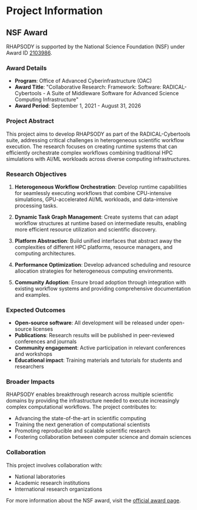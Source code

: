 # Project Information

## NSF Award

RHAPSODY is supported by the National Science Foundation (NSF) under Award ID [2103986](https://www.nsf.gov/awardsearch/showAward?AWD_ID=2103986).

### Award Details

- **Program**: Office of Advanced Cyberinfrastructure (OAC)
- **Award Title**: "Collaborative Research: Framework: Software: RADICAL-Cybertools - A Suite of Middleware Software for Advanced Science Computing Infrastructure"
- **Award Period**: September 1, 2021 - August 31, 2026

### Project Abstract

This project aims to develop RHAPSODY as part of the RADICAL-Cybertools suite, addressing critical challenges in heterogeneous scientific workflow execution. The research focuses on creating runtime systems that can efficiently orchestrate complex workflows combining traditional HPC simulations with AI/ML workloads across diverse computing infrastructures.

### Research Objectives

1. **Heterogeneous Workflow Orchestration**: Develop runtime capabilities for seamlessly executing workflows that combine CPU-intensive simulations, GPU-accelerated AI/ML workloads, and data-intensive processing tasks.

2. **Dynamic Task Graph Management**: Create systems that can adapt workflow structures at runtime based on intermediate results, enabling more efficient resource utilization and scientific discovery.

3. **Platform Abstraction**: Build unified interfaces that abstract away the complexities of different HPC platforms, resource managers, and computing architectures.

4. **Performance Optimization**: Develop advanced scheduling and resource allocation strategies for heterogeneous computing environments.

5. **Community Adoption**: Ensure broad adoption through integration with existing workflow systems and providing comprehensive documentation and examples.

### Expected Outcomes

- **Open-source software**: All development will be released under open-source licenses
- **Publications**: Research results will be published in peer-reviewed conferences and journals
- **Community engagement**: Active participation in relevant conferences and workshops
- **Educational impact**: Training materials and tutorials for students and researchers

### Broader Impacts

RHAPSODY enables breakthrough research across multiple scientific domains by providing the infrastructure needed to execute increasingly complex computational workflows. The project contributes to:

- Advancing the state-of-the-art in scientific computing
- Training the next generation of computational scientists
- Promoting reproducible and scalable scientific research
- Fostering collaboration between computer science and domain sciences

### Collaboration

This project involves collaboration with:

- National laboratories
- Academic research institutions
- International research organizations

For more information about the NSF award, visit the [official award page](https://www.nsf.gov/awardsearch/showAward?AWD_ID=2103986).
